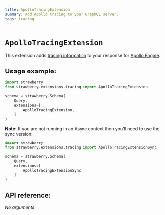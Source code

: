 ```yaml
---
title: ApolloTracingExtension
summary: Add Apollo tracing to your GraphQL server.
tags: tracing
---
```


# `ApolloTracingExtension`

This extension adds [tracing information](https://github.com/apollographql/apollo-tracing) to your response for [Apollo Engine](https://www.apollographql.com/platform/).

## Usage example:

```python
import strawberry
from strawberry.extensions.tracing import ApolloTracingExtension

schema = strawberry.Schema(
    Query,
    extensions=[
        ApolloTracingExtension,
    ]
)
```

**Note:** If you are not running in an Async context then you'll need to use the sync version:

```python
import strawberry
from strawberry.extensions.tracing import ApolloTracingExtensionSync

schema = strawberry.Schema(
    Query,
    extensions=[
        ApolloTracingExtensionSync,
    ]
)
```

## API reference:

_No arguments_
